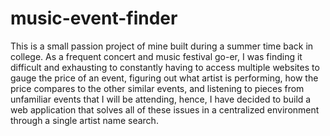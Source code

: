 # music-event-finder

This is a small passion project of mine built during a summer time back in college. As a frequent concert and music festival go-er,
I was finding it difficult and exhausting to constantly having to access multiple websites to gauge the price of an event, figuring out what artist is
performing, how the price compares to the other similar events, and listening to pieces from unfamiliar events that I will be attending,
hence, I have decided to build a web application that solves all of these issues in a centralized environment through a single artist name search.


